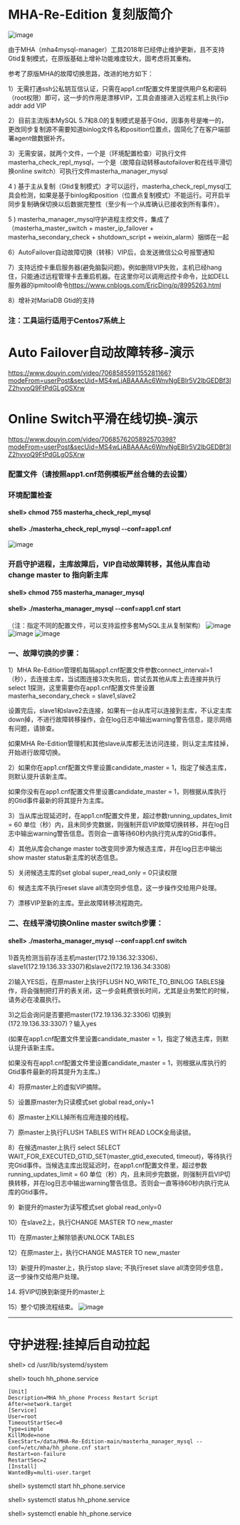 # MHA-Re-Edition 复刻版简介
![image](https://raw.githubusercontent.com/hcymysql/MHA-Re-Edition/main/mha_chatgpt.png)

由于MHA（mha4mysql-manager）工具2018年已经停止维护更新，且不支持Gtid复制模式，在原版基础上增补功能难度较大，固考虑将其重构。

参考了原版MHA的故障切换思路，改进的地方如下：

1）无需打通ssh公私钥互信认证，只需在app1.cnf配置文件里提供用户名和密码（root权限）即可，这一步的作用是漂移VIP，工具会直接进入远程主机上执行ip addr add VIP

2）目前主流版本MySQL 5.7和8.0的复制模式是基于Gtid，因事务号是唯一的，更改同步复制源不需要知道binlog文件名和position位置点，固简化了在客户端部署agent做数据补齐。

3）无需安装，就两个文件，一个是（环境配置检查）可执行文件masterha_check_repl_mysql，一个是（故障自动转移autofailover和在线平滑切换online switch）可执行文件masterha_manager_mysql

4 ) 基于主从复制（Gtid复制模式）才可以运行，masterha_check_repl_mysql工具会检测，如果是基于binlog和position（位置点复制模式）不能运行。可开启半同步复制确保切换以后数据完整性（至少有一个从库确认已接收到所有事件）。

5 ) masterha_manager_mysql守护进程主控文件，集成了
（masterha_master_switch + master_ip_failover + masterha_secondary_check + shutdown_script + weixin_alarm）捆绑在一起

6）AutoFailover自动故障切换（转移）VIP后，会发送微信公众号报警通知​

7）支持远控卡重启服务器(避免脑裂问题)。例如删除VIP失败，主机已经hang住，只能通过远程管理卡去重启机器。在这里你可以调用远控卡命令，比如DELL服务器的ipmitool命令​
https://www.cnblogs.com/EricDing/p/8995263.html

8）增补对MariaDB Gtid的支持

### 注：工具运行适用于Centos7系统上

# Auto Failover自动故障转移-演示

https://www.douyin.com/video/7068585591155281166?modeFrom=userPost&secUid=MS4wLjABAAAAc6WnvNgEBIr5V2lbGEDBf3IZ2hyvoQ9FtPdGLgOSXrw

# Online Switch平滑在线切换-演示

https://www.douyin.com/video/7068576205892570398?modeFrom=userPost&secUid=MS4wLjABAAAAc6WnvNgEBIr5V2lbGEDBf3IZ2hyvoQ9FtPdGLgOSXrw

### 配置文件（请按照app1.cnf范例模板严丝合缝的去设置）

### 环境配置检查

#### shell> chmod 755 masterha_check_repl_mysql
#### shell> ./masterha_check_repl_mysql --conf=app1.cnf
![image](https://raw.githubusercontent.com/hcymysql/MHA-Re-Edition/main/masterha_check_repl_mysql.png)

### 开启守护进程，主库故障后，VIP自动故障转移，其他从库自动change master to 指向新主库
#### shell> chmod 755 masterha_manager_mysql
#### shell> ./masterha_manager_mysql --conf=app1.cnf start
（注：指定不同的配置文件，可以支持监控多套MySQL主从复制架构）
![image](https://raw.githubusercontent.com/hcymysql/MHA-Re-Edition/main/masterha_manager_mysql_usage.png)
![image](https://raw.githubusercontent.com/hcymysql/MHA-Re-Edition/main/mha_re_edition_ok.png)
![image](https://raw.githubusercontent.com/hcymysql/MHA-Re-Edition/main/mha_re_edition_failover.png)

### 一、故障切换的步骤：

1）MHA Re-Edition管理机每隔app1.cnf配置文件参数connect_interval=1（秒），去连接主库，当试图连接3次失败后，尝试去其他从库上去连接并执行select 1探测，这里需要你在app1.cnf配置文件里设置masterha_secondary_check = slave1,slave2

设置完后，slave1和slave2去连接，如果有一台从库可以连接到主库，不认定主库down掉，不进行故障转移操作，会在log日志中输出warning警告信息，提示网络有问题，请排查。

如果MHA Re-Edition管理机和其他slave从库都无法访问连接，则认定主库挂掉，开始进行故障切换。

2）如果你在app1.cnf配置文件里设置candidate_master = 1，指定了候选主库，则默认提升该新主库。

如果你没有在app1.cnf配置文件里设置candidate_master = 1，则根据从库执行的Gtid事件最新的将其提升为主库。

3）当从库出现延迟时，在app1.cnf配置文件里，超过参数running_updates_limit = 60 单位（秒）内，且未同步完数据，则强制开启VIP故障切换转移，并在log日志中输出warning警告信息。否则会一直等待60秒内执行完从库的Gtid事件。

4）其他从库会change master to改变同步源为候选主库，并在log日志中输出show master status新主库的状态信息。

5）关闭候选主库的set global super_read_only = 0只读权限

6）候选主库不执行reset slave all清空同步信息，这一步操作交给用户处理。

7）漂移VIP至新的主库。至此故障转移流程跑完。

### 二、在线平滑切换Online master switch步骤：
#### shell> ./masterha_manager_mysql --conf=app1.cnf switch

1)首先检测当前存活主机master(172.19.136.32:3306)、slave1(172.19.136.33:3307)和slave2(172.19.136.34:3308)

2)输入YES后，在原master上执行FLUSH NO_WRITE_TO_BINLOG TABLES操作，将会强制把打开的表关闭，这一步会耗费很长时间，尤其是业务繁忙的时候，请务必在凌晨执行。

3)之后会询问是否要把master(172.19.136.32:3306) 切换到(172.19.136.33:3307)？输入yes

(如果在app1.cnf配置文件里设置candidate_master = 1，指定了候选主库，则默认提升该新主库。

如果没有在app1.cnf配置文件里设置candidate_master = 1，则根据从库执行的Gtid事件最新的将其提升为主库。)

4）将原master上的虚拟VIP摘除。

5）设置原master为只读模式set global read_only=1

6）原master上KILL掉所有应用连接的线程。

7）原master上执行FLUSH TABLES WITH READ LOCK全局读锁。

8）在候选master上执行 select SELECT WAIT_FOR_EXECUTED_GTID_SET(master_gtid_executed, timeout)，等待执行完Gtid事件。当候选主库出现延迟时，在app1.cnf配置文件里，超过参数running_updates_limit = 60 单位（秒）内，且未同步完数据，则强制开启VIP切换转移，并在log日志中输出warning警告信息。否则会一直等待60秒内执行完从库的Gtid事件。

9）新提升的master为读写模式set global read_only=0

10）在slave2上，执行CHANGE MASTER TO new_master

11）在原master上解除锁表UNLOCK TABLES

12）在原master上，执行CHANGE MASTER TO new_master

13）新提升的master上，执行stop slave; 不执行reset slave all清空同步信息，这一步操作交给用户处理。

14) 将VIP切换到新提升的master上
 
15）整个切换流程结束。
![image](https://raw.githubusercontent.com/hcymysql/MHA-Re-Edition/main/mha_re_edition_online_switch.png)

----------------------------------------------------------------------------------------------------
# 守护进程:挂掉后自动拉起

shell> cd /usr/lib/systemd/system

shell> touch hh_phone.service

```
[Unit]
Description=MHA hh_phone Process Restart Script
After=network.target
[Service]
User=root
TimeoutStartSec=0
Type=simple
KillMode=none
ExecStart=/data/MHA-Re-Edition-main/masterha_manager_mysql --conf=/etc/mha/hh_phone.cnf start
Restart=on-failure
RestartSec=2
[Install]
WantedBy=multi-user.target
```

shell> systemctl start hh_phone.service

shell> systemctl status hh_phone.service

shell> systemctl enable hh_phone.service

